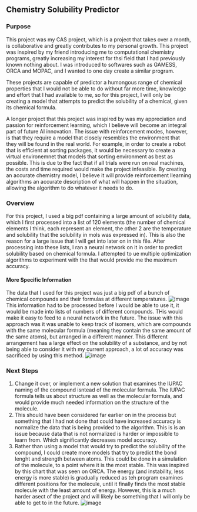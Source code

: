 ## Chemistry Solubility Predictor

### Purpose 
This project was my CAS project, which is a project that takes over a month, is collaborative and greatly contributes to my personal growth. This project was inspired by my friend introducing me to computational chemistry programs, greatly increasing my interest for thsi field that I had previously known nothing about. I was introduced to softwares such as GAMESS, ORCA and MOPAC, and I wanted to one day create a similar program. 

These projects are capable of predictor a humongous range of chemical properties that I would not be able to do without far more time, knowledge and effort that I had available to me, so for this project, I will only be creating a model that attempts to predict the solubility of a chemical, given its chemical formula. 

A longer project that this project was inspired by was my appreciation and passion for reinforcement learning, which I believe will become an integral part of future AI innovation. The issue with reinforcement modes, however, is that they require a model that closely resembles the environment that they will be found in the real world. For example, in order to create a robot that is efficient at sorting packages, it would be necessary to create a virtual environemnet that models that sorting environment as best as possible. This is due to the fact that if all trials were run on real machines, the costs and time required would make the project infeasible. By creating an  accurate chemistry model, I believe it will provide reinforcement llearning algorithms an accurate description of what will happen in the situation, allowing the algorithm to do whatever it needs to do. 

### Overview
For this project, I used a big pdf containing a large amount of solubility data, which I first processed into a list of 120 elements (the number of chemical elements I think, each represent an element, the other 2 are the temperature and solubility that the solubility in mols was expressed in). This is also the reason for a large issue that I will get into later on in this file. After processing into these lists, I ran a neural network on it in order to predict solubility based on chemical formula. I attempted to ue multiple optimization algorithms to experiment with the that would provide me the maximum accuracy. 

#### More Specific Information
The data that I used for this project was just a big pdf of a bunch of chemical compounds and their formulas at different temperatures. 
![image](https://github.com/user-attachments/assets/84acd6a5-12e6-491f-970e-d3deade4a992)
This information had to be processed before I would be able to use it, it would be made into lists of numbers of different compounds. THis would make it easy to feed to a neural network in the future. The issue with this approach was it was unable to keep track of isomers, which are compounds with the same molecular formula (meaning they contain the same amount of the same atoms), but arranged in a different manner. This different arrangement has a large effect on the solubility of a substance, and by not being able to consider it with my current approach, a lot of accuracy was sacrificed by using this method. 
![image](https://github.com/user-attachments/assets/64f535b9-c61e-4d36-acb0-b2d749150793)

### Next Steps 
1. Change it over, or implement a new solution that examines the IUPAC naming of the compound isntead of the molecular formula. The IUPAC formula tells us about structure as well as the molecular formula, and would provide much needed information on the structure of the molecule.
2. This should have been considered far earlier on in the process but something that I had not done that could have increased accuracy is normalize the data that is being provided to the algorithm. This is is an issue because data that is not normalized is harder or impossible to learn from. Which significantly decreases model accuracy. 
3. Rather than using a model that would try to predict the solubility of the compound, I could create more models that try to predict the bond lenght and strength between atoms. This could be done in a simulation of the molecule, to a point where it is the most stable. This was inspired by this chart that was seen on ORCA. The energy (and instability, less energy is more stable) is gradually reduced as teh program examines different positions for the molecule, until it finally finds the most stable molecule with the least amount of energy. However, this is a much harder asect of the project and will likely be something that I will only be able to get to in the future. 
![image](https://github.com/user-attachments/assets/93db3008-5db6-473a-b4a4-5aa65fc18c82)

